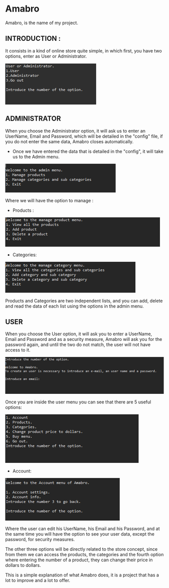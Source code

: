 # Amabro
Amabro, is the name of my project.

## INTRODUCTION : 

It consists in a kind of online store quite simple, in which first, you have two options, enter as User or Administrator.

![](Amabro%20Screenshots/Menu.PNG)

## ADMINISTRATOR

When you choose the Administrator option, it will ask us to enter an UserName, Email and Password, which will be detailed in the "config" file, if you do not enter the same data, Amabro closes automatically.





- Once we have entered the data that is detailed in the "config", it will take us to the Admin menu.


![](Amabro%20Screenshots/AdminMenu.PNG)


Where we will have the option to manage : 

- Products :

![](Amabro%20Screenshots/AdminProduct.PNG)

- Categories:

![](Amabro%20Screenshots/AdminCategories.PNG)


Products and Categories are two independent lists, and you can add, delete and read the data of each list using the options in the admin menu.


## USER

When you choose the User option, it will ask you to enter a UserName, Email and Password and as a security measure, Amabro will ask you for the password again, and until the two do not match, the user will not have access to it.

![](Amabro%20Screenshots/User1.PNG)

Once you are inside the user menu you can see that there are 5 useful options:


![](Amabro%20Screenshots/UserMenu.PNG)


- Account: 

![](Amabro%20Screenshots/UserAccount.PNG)


Where the user can edit his UserName, his Email and his Password, and at the same time you will have the option to see your user data, except the password, for security measures.




The other three options will be directly related to the store concept, since from them we can access the products, the categories and the fourth option where entering the number of a product, they can change their price in dollars to dollars.

This is a simple explanation of what Amabro does, it is a project that has a lot to improve and a lot to offer.


